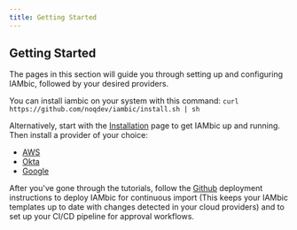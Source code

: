 ```yaml
---
title: Getting Started
---
```


## Getting Started

The pages in this section will guide you through setting up and configuring IAMbic, followed by your desired providers.

You can install iambic on your system with this command: `curl https://github.com/noqdev/iambic/install.sh | sh`

Alternatively, start with the [Installation](/getting_started/install_and_configure) page to get IAMbic up and running. Then install a provider
of your choice:

* [AWS](/getting_started/aws)
* [Okta](/getting_started/okta)
* [Google](/getting_started/google)

After you've gone through the tutorials, follow the [Github](/getting_started/github) deployment instructions to deploy IAMbic for continuous import (This keeps your IAMbic templates up to date with changes detected in your cloud providers) and to set up your CI/CD pipeline for approval workflows.
